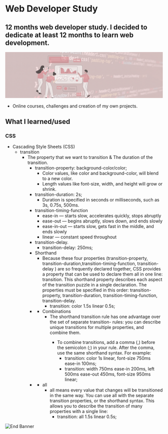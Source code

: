 # Web Developer Study
## 12 months web developer study. I decided to dedicate at least 12 months to learn web development.

![Begin Banner](/Documentation/top-1200x350.gif)

* Online courses, challenges and creation of my own projects.

## What I learned/used 
### CSS 
* Cascading Style Sheets (CSS) 
    * transition
        * The property that we want to transition & The duration of the transition.
            * transition-property: background-color/color;
                * Color values, like color and background-color, will blend to a new color.
                * Length values like font-size, width, and height will grow or shrink.
            * transition-duration: 2s;
                * Duration is specified in seconds or milliseconds, such as 3s, 0.75s, 500ms.
            * transition-timing-function
                * ease-in — starts slow, accelerates quickly, stops abruptly
                * ease-out — begins abruptly, slows down, and ends slowly
                * ease-in-out — starts slow, gets fast in the middle, and ends slowly
                * linear — constant speed throughout
            * transition-delay.
                * transition-delay: 250ms;
            * Shorthand
                * Because these four properties (transition-property, transition-duration,transition-timing-function,  transition-delay ) are so frequently declared together, CSS provides a property that can be used to declare them all in one line: transition. This shorthand property describes each aspect of the transition puzzle in a single declaration. The properties must be specified in this order: transition-property, transition-duration, transition-timing-function, transition-delay.
                    * transition: color 1.5s linear 0.5s;
            *   * Combinations
                    * The shorthand transition rule has one advantage over the set of separate transition-<property> rules: you can describe unique transitions for multiple properties, and combine them.
                        * To combine transitions, add a comma (,) before the semicolon (;) in your rule. After the comma, use the same shorthand syntax. For example:
                            * transition: color 1s linear, font-size 750ms ease-in 100ms;
                            * transition: width 750ms ease-in 200ms, left 500ms ease-out 450ms, font-size 950ms linear;
            *   * all
                    * all means every value that changes will be transitioned in the same way. You can use all with the separate transition properties, or the shorthand syntax. This allows you to describe the transition of many properties with a single line:
                        * transition: all 1.5s linear 0.5s;
        



![End Banner](/Documentation/botton-1200x350.gif)